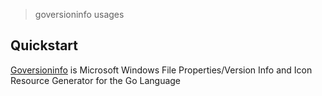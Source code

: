 > goversioninfo usages


## Quickstart

[Goversioninfo](https://github.com/josephspurrier/goversioninfo) is Microsoft Windows File Properties/Version Info and Icon Resource Generator for the Go Language